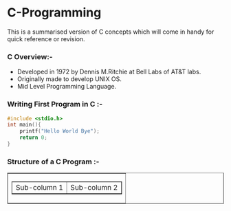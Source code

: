 # C-Programming
This is a summarised version of C concepts which will come in handy for quick reference or revision. 

### C Overview:- 
* Developed in 1972 by Dennis M.Ritchie at Bell Labs of AT&T labs.
* Originally made to develop UNIX OS.
* Mid Level Programming Language.

### Writing First Program in C :-

```c
#include <stdio.h>
int main(){
    printf("Hello World Bye");
    return 0;
}
```
### Structure of a C Program :-

<table border="1" style="width: 100%;">
<!-- Main row -->
<tr>
    <td colspan="2">
    <table border="1" style="width: 100%;">
        <!-- Sub-column 1 -->
        <tr>
        <td>Sub-column 1</td>
        <!-- Sub-column 2 -->
        <td>Sub-column 2</td>
        </tr>
    </table>
    </td>
</tr>
</table>


